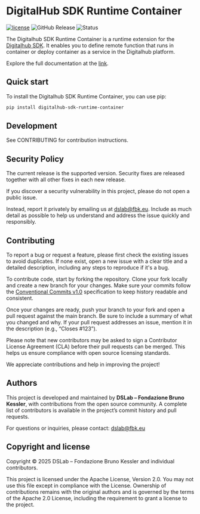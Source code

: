 # DigitalHub SDK Runtime Container

[![license](https://img.shields.io/badge/license-Apache%202.0-blue)](https://github.com/scc-digitalhub/digitalhub-sdk-runtime-container/LICENSE) ![GitHub Release](https://img.shields.io/github/v/release/scc-digitalhub/digitalhub-sdk-runtime-container)
![Status](https://img.shields.io/badge/status-stable-gold)

The Digitalhub SDK Runtime Container is a runtime extension for the [Digitalhub SDK](https://github.com/scc-digitalhub/digitalhub-sdk). It enables you to define remote function that runs in container or deploy container as a service in the Digitalhub platform.

Explore the full documentation at the [link](https://scc-digitalhub.github.io/sdk-docs/runtimes/container/).

## Quick start

To install the Digitalhub SDK Runtime Container, you can use pip:

```bash
pip install digitalhub-sdk-runtime-container
```

## Development

See CONTRIBUTING for contribution instructions.

## Security Policy

The current release is the supported version. Security fixes are released together with all other fixes in each new release.

If you discover a security vulnerability in this project, please do not open a public issue.

Instead, report it privately by emailing us at dslab@fbk.eu. Include as much detail as possible to help us understand and address the issue quickly and responsibly.

## Contributing

To report a bug or request a feature, please first check the existing issues to avoid duplicates. If none exist, open a new issue with a clear title and a detailed description, including any steps to reproduce if it's a bug.

To contribute code, start by forking the repository. Clone your fork locally and create a new branch for your changes. Make sure your commits follow the [Conventional Commits v1.0](https://www.conventionalcommits.org/en/v1.0.0/) specification to keep history readable and consistent.

Once your changes are ready, push your branch to your fork and open a pull request against the main branch. Be sure to include a summary of what you changed and why. If your pull request addresses an issue, mention it in the description (e.g., “Closes #123”).

Please note that new contributors may be asked to sign a Contributor License Agreement (CLA) before their pull requests can be merged. This helps us ensure compliance with open source licensing standards.

We appreciate contributions and help in improving the project!

## Authors

This project is developed and maintained by **DSLab – Fondazione Bruno Kessler**, with contributions from the open source community. A complete list of contributors is available in the project’s commit history and pull requests.

For questions or inquiries, please contact: [dslab@fbk.eu](mailto:dslab@fbk.eu)

## Copyright and license

Copyright © 2025 DSLab – Fondazione Bruno Kessler and individual contributors.

This project is licensed under the Apache License, Version 2.0.
You may not use this file except in compliance with the License. Ownership of contributions remains with the original authors and is governed by the terms of the Apache 2.0 License, including the requirement to grant a license to the project.
